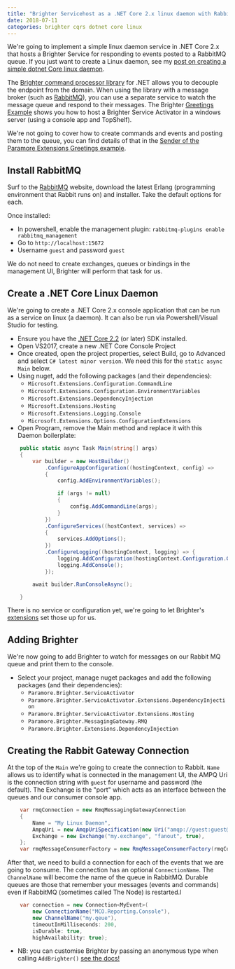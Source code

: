 ```yaml
---
title: "Brighter Servicehost as a .NET Core 2.x linux daemon with RabbitMQ"
date: 2018-07-11
categories: brighter cqrs dotnet core linux
---
```

We're going to implement a simple linux daemon service in .NET Core 2.x that hosts a Brighter Service for responding to events posted to a RabbitMQ queue. If you just want to create a Linux daemon, see my [post on creating a simple dotnet Core linux daemon](/2019-02-05-dotnetcore-linux-daemon).

The [Brighter command processor library](https://www.goparamore.io) for .NET allows you to decouple the endpoint from the domain. When using the library with a message broker (such as [RabbitMQ](https://www.rabbitmq.com/)), you can use a separate service to watch the message queue and respond to their messages. The Brighter [Greetings Example](https://www.goparamore.io/greetings-example/) shows you how to host a Brighter Service Activator in a windows server (using a console app and TopShelf). 

We're not going to cover how to create commands and events and posting them to the queue, you can find details of that in the [Sender of the Paramore Extensions Greetings example](https://github.com/BrighterCommand/Paramore.Brighter.Extensions/blob/master/samples/GreetingsSender/Program.cs).

## Install RabbitMQ
Surf to the [RabbitMQ](https://www.rabbitmq.com/) website, download the latest Erlang (programming environment that Rabbit runs on) and installer. Take the default options for each. 

Once installed:
- In powershell, enable the management plugin: `rabbitmq-plugins enable rabbitmq_management`
- Go to `http://localhost:15672`
- Username `guest` and password `guest`

We do not need to create exchanges, queues or bindings in the management UI, Brighter will perform that task for us.

## Create a .NET Core Linux Daemon
We're going to create a .NET Core 2.x console application that can be run as a service on linux (a daemon). It can also be run via Powershell/Visual Studio for testing.

- Ensure you have the [.NET Core 2.2](https://dotnet.microsoft.com/download/dotnet-core/2.2) (or later) SDK installed.
- Open VS2017, create a new .NET Core Console Project
- Once created, open the project properties, select Build, go to Advanced and select `C# latest minor version`. We need this for the `static async Main` below.
- Using nuget, add the following packages (and their dependencies):
  - `Microsoft.Extensions.Configuration.CommandLine`
  - `Microsoft.Extensions.Configuration.EnvironmentVariables`
  - `Microsoft.Extensions.DependencyInjection`
  - `Microsoft.Extensions.Hosting`
  - `Microsoft.Extensions.Logging.Console`
  - `Microsoft.Extensions.Options.ConfigurationExtensions`
- Open Program, remove the Main method and replace it with this Daemon boilerplate:

```csharp
    public static async Task Main(string[] args)
    {
        var builder = new HostBuilder()
            .ConfigureAppConfiguration((hostingContext, config) =>
            {
                config.AddEnvironmentVariables();

                if (args != null)
                {
                    config.AddCommandLine(args);
                }
            })
            .ConfigureServices((hostContext, services) =>
            {
                services.AddOptions();
            })
            .ConfigureLogging((hostingContext, logging) => {
                logging.AddConfiguration(hostingContext.Configuration.GetSection("Logging"));
                logging.AddConsole();
            });

        await builder.RunConsoleAsync();

    }
```

There is no service or configuration yet, we're going to let Brighter's [extensions](https://github.com/BrighterCommand/Paramore.Brighter.Extensions) set those up for us.

## Adding Brighter
We're now going to add Brighter to watch for messages on our Rabbit MQ queue and print them to the console.

- Select your project, manage nuget packages and add the following packages (and their dependencies):
  - `Paramore.Brighter.ServiceActivator`
  - `Paramore.Brighter.ServiceActivator.Extensions.DependencyInjection`
  - `Paramore.Brighter.ServiceActivator.Extensions.Hosting`
  - `Paramore.Brighter.MessagingGateway.RMQ`
  - `Paramore.Brighter.Extensions.DependencyInjection`

## Creating the Rabbit Gateway Connection
At the top of the `Main` we're going to create the connection to Rabbit. `Name` allows us to identify what is connected in the management UI, the AMPQ Uri is the connection string with `guest` for username and password (the default). The Exchange is the "port" which acts as an interface between the queues and our consumer console app.

```csharp
    var rmqConnection = new RmqMessagingGatewayConnection
    {
        Name = "My Linux Daemon",
        AmpqUri = new AmqpUriSpecification(new Uri("amqp://guest:guest@localhost:5672")),
        Exchange = new Exchange("my.exchange", "fanout", true),
    };
    var rmqMessageConsumerFactory = new RmqMessageConsumerFactory(rmqConnection);
```

After that, we need to build a connection for each of the events that we are going to consume. The connection has an optional `ConnectionName`. The `ChannelName` will become the name of the queue in RabbitMQ. Durable queues are those that remember your messages (events and commands) even if RabbitMQ (sometimes called The Node) is restarted.l

```csharp
    var connection = new Connection<MyEvent>(
        new ConnectionName("MCO.Reporting.Console"),
        new ChannelName("my.qeue"),
        timeoutInMilliseconds: 200,
        isDurable: true,
        highAvailability: true);
```

- NB: you can customise Brighter by passing an anonymous type when calling `AddBrighter()` [see the docs!](https://github.com/BrighterCommand/Paramore.Brighter.Extensions#1-paramorebrighterextensionsdependencyinjection)

